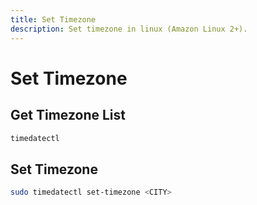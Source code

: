 ```yaml
---
title: Set Timezone
description: Set timezone in linux (Amazon Linux 2+).
---
```


# Set Timezone

## Get Timezone List

``` bash
timedatectl
```

## Set Timezone

``` bash hl_lines="1"
sudo timedatectl set-timezone <CITY>
```
